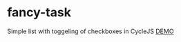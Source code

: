 # fancy-task
Simple list with toggeling of checkboxes in CycleJS
<a target="_blank" href="https://etayvas.github.io/fancy-task/">DEMO</a>
